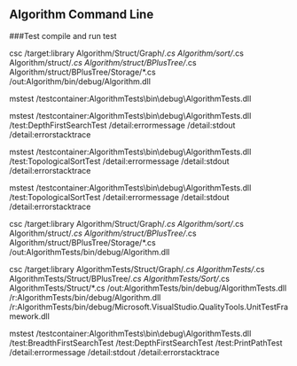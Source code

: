 ## Algorithm Command Line


###Test compile and  run test

csc /target:library Algorithm/Struct/Graph/*.cs  Algorithm/sort/*.cs Algorithm/struct/*.cs  Algorithm/struct/BPlusTree/*.cs Algorithm/struct/BPlusTree/Storage/*.cs  /out:Algorithm/bin/debug/Algorithm.dll

mstest /testcontainer:AlgorithmTests\bin\debug\AlgorithmTests.dll   

mstest /testcontainer:AlgorithmTests\bin\debug\AlgorithmTests.dll     /test:DepthFirstSearchTest   /detail:errormessage  /detail:stdout  /detail:errorstacktrace

mstest /testcontainer:AlgorithmTests\bin\debug\AlgorithmTests.dll     /test:TopologicalSortTest /detail:errormessage  /detail:stdout  /detail:errorstacktrace

mstest /testcontainer:AlgorithmTests\bin\debug\AlgorithmTests.dll     /test:TopologicalSortTest /detail:errormessage  /detail:stdout  /detail:errorstacktrace

csc /target:library Algorithm/Struct/Graph/*.cs  Algorithm/sort/*.cs Algorithm/struct/*.cs  Algorithm/struct/BPlusTree/*.cs Algorithm/struct/BPlusTree/Storage/*.cs  /out:AlgorithmTests/bin/debug/Algorithm.dll

csc /target:library AlgorithmTests/Struct/Graph/*.cs AlgorithmTests/*.cs AlgorithmTests/Struct/BPlusTree/*.cs AlgorithmTests/Sort/*.cs AlgorithmTests/Struct/*.cs  /out:AlgorithmTests/bin/debug/AlgorithmTests.dll /r:AlgorithmTests/bin/debug/Algorithm.dll  /r:AlgorithmTests/bin/debug/Microsoft.VisualStudio.QualityTools.UnitTestFramework.dll

mstest /testcontainer:AlgorithmTests\bin\debug\AlgorithmTests.dll    /test:BreadthFirstSearchTest /test:DepthFirstSearchTest /test:PrintPathTest   /detail:errormessage  /detail:stdout  /detail:errorstacktrace


